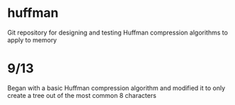 # huffman

Git repository for designing and testing Huffman compression algorithms to apply to memory

# 9/13

Began with a basic Huffman compression algorithm and modified it to only create a tree out of the most common 8 characters
